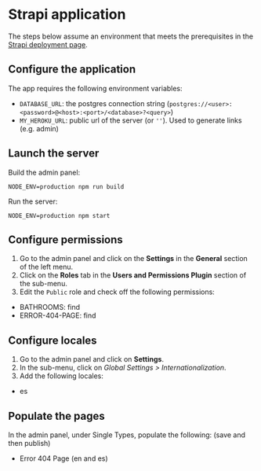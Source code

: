 # Strapi application

The steps below assume an environment that meets the prerequisites in the [Strapi deployment page](https://docs-v3.strapi.io/developer-docs/latest/setup-deployment-guides/deployment.html).

## Configure the application
The app requires the following environment variables:
- `DATABASE_URL`: the postgres connection string (`postgres://<user>:<password>@<host>:<port>/<database>?<query>`)
- `MY_HEROKU_URL`: public url of the server (or `''`). Used to generate links (e.g. admin)

## Launch the server
Build the admin panel:
```shell
NODE_ENV=production npm run build
```

Run the server:
```shell
NODE_ENV=production npm start
```

## Configure permissions
1. Go to the admin panel and click on the **Settings** in the **General** section of the left menu.
2. Click on the **Roles** tab in the **Users and Permissions Plugin** section of the sub-menu.
3. Edit the `Public` role and check off the following permissions:
  * BATHROOMS: find
  * ERROR-404-PAGE: find

## Configure locales
1. Go to the admin panel and click on **Settings**.
2. In the sub-menu, click on *Global Settings > Internationalization*.
3. Add the following locales:
- es 

## Populate the pages
  In the admin panel, under Single Types, populate the following: (save and then publish)
- Error 404 Page (en and es)


